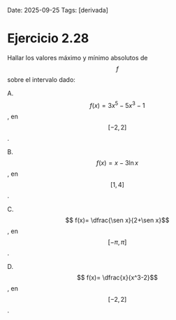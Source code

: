 Date: 2025-09-25
Tags: [derivada]

# Ejercicio 2.28

 
Hallar los valores máximo y mínimo absolutos de  $$ f$$   sobre el intervalo dado:

A.   $$ f(x)= 3x^5-5x^3-1$$  , en  $$ [ -2,2 ]$$  .

B.   $$ f(x)= x-3 \ln  x$$  , en  $$ [ 1,4 ]$$  .

C.   $$ f(x)=  \dfrac{\sen x}{2+\sen x}$$  , en  $$ [ - \pi , \pi ]$$  .

D.   $$ f(x)= \dfrac{x}{x^3-2}$$  , en  $$ [ -2,2 ]$$  .

